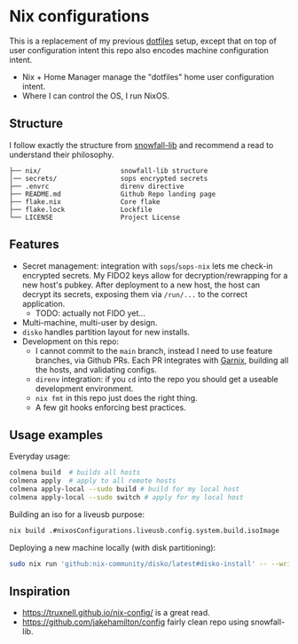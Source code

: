 # Nix configurations

This is a replacement of my previous [dotfiles](https://github.com/nicdumz/dotfiles) setup, except
that on top of user configuration intent this repo also encodes machine configuration intent.

- Nix + Home Manager manage the "dotfiles" home user configuration intent.
- Where I can control the OS, I run NixOS.

## Structure

I follow exactly the structure from [snowfall-lib](https://snowfall.org/guides/lib/quickstart/) and
recommend a read to understand their philosophy.

```
├── nix/                    snowfall-lib structure
│── secrets/                sops encrypted secrets
├── .envrc                  direnv directive
├── README.md               Github Repo landing page
├── flake.nix               Core flake
├── flake.lock              Lockfile
└── LICENSE                 Project License
```

## Features

- Secret management: integration with `sops`/`sops-nix` lets me check-in encrypted secrets. My FIDO2
  keys allow for decryption/rewrapping for a new host's pubkey. After deployment to a new host, the
  host can decrypt its secrets, exposing them via `/run/...` to the correct application.
  - TODO: actually not FIDO yet...
- Multi-machine, multi-user by design.
- `disko` handles partition layout for new installs.
- Development on this repo:
  - I cannot commit to the `main` branch, instead I need to use feature branches, via Github PRs.
    Each PR integrates with [Garnix](https://garnix.io/), building all the hosts, and validating
    configs.
  - `direnv` integration: if you `cd` into the repo you should get a useable development
    environment.
  - `nix fmt` in this repo just does the right thing.
  - A few git hooks enforcing best practices.

## Usage examples

Everyday usage:

```sh
colmena build  # builds all hosts
colmena apply  # apply to all remote hosts
colmena apply-local --sudo build # build for my local host
colmena apply-local --sudo switch # apply for my local host
```

Building an iso for a liveusb purpose:

```sh
nix build .#nixosConfigurations.liveusb.config.system.build.isoImage
```

Deploying a new machine locally (with disk partitioning):

```sh
sudo nix run 'github:nix-community/disko/latest#disko-install' -- --write-efi-boot-entries --flake '.#bistannix' --disk main /dev/sda
```

## Inspiration

- https://truxnell.github.io/nix-config/ is a great read.
- https://github.com/jakehamilton/config fairly clean repo using snowfall-lib.
